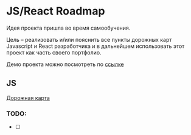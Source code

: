 # JS/React Roadmap

Идея проекта пришла во время самообучения.

Цель – реализовать и/или пояснить все пункты дорожных карт Javascript и React разработчика и в дальнейшем использовать
этот проект как часть своего портфолио.

Демо проекта можно посмотреть по [ссылке](https://react-roadmap-xi.vercel.app/)

## JS
[Дорожная карта](https://roadmap.sh/javascript)

### TODO:
- [ ] 